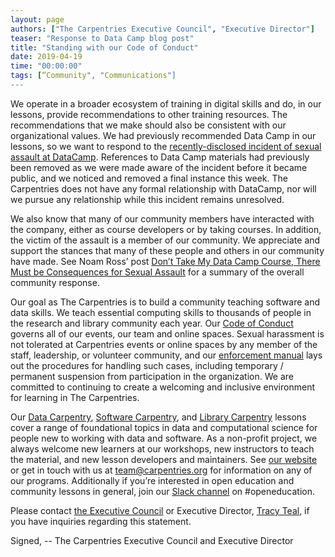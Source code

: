 ```yaml
---
layout: page
authors: ["The Carpentries Executive Council", "Executive Director"]
teaser: "Response to Data Camp blog post"
title: "Standing with our Code of Conduct"
date: 2019-04-19
time: "00:00:00"
tags: [“Community", "Communications"]
---
```


We operate in a broader ecosystem of training in digital skills and do, in our lessons, provide recommendations to other 
training resources. The recommendations that we make should also be consistent with our organizational values. We had 
previously recommended Data Camp in our lessons, so we want to respond to the [recently-disclosed incident of sexual 
assault at DataCamp](https://www.datacamp.com/community/blog/note-to-our-community). References to Data Camp materials 
had previously been removed as we were made aware of the incident before it became public, and we noticed and removed a 
final instance this week. The Carpentries does not have any formal relationship with DataCamp, nor will we pursue any 
relationship while this incident remains unresolved. 

We also know that many of our community members have interacted with the company, either as course developers or by 
taking courses. In addition, the victim of the assault is a member of our community. We appreciate and support the 
stances that many of these people and others in our community have made. See Noam Ross’ post [Don’t Take My Data Camp 
Course, There Must be Consequences for Sexual Assault](https://noamross.github.io/datacamp-sexual-assault/) for a summary 
of the overall community response.

Our goal as The Carpentries is to build a community teaching software and data skills. We teach essential computing 
skills to thousands of people in the research and library community each year. 
Our [Code of Conduct](https://docs.carpentries.org/topic_folders/policies/code-of-conduct.html) governs all of our 
events, our team and online spaces. Sexual harassment is not tolerated at Carpentries events or online spaces by any 
member of the staff, leadership, or volunteer community, and 
our [enforcement manual](https://docs.carpentries.org/topic_folders/policies/index_coc.html) lays out 
the procedures for handling such cases, including temporary / permanent suspension from participation in the 
organization. We are committed to continuing to create a welcoming and inclusive environment for learning in The Carpentries. 

Our [Data Carpentry](https://datacarpentry.org/lessons/), [Software Carpentry](https://software-carpentry.org/lessons/), 
and [Library Carpentry](https://librarycarpentry.org/lessons/) lessons cover a range of foundational topics in 
data and computational science for people new to working with data and software. As a non-profit project, we always 
welcome new learners at our workshops, new instructors to teach the material, and new lesson developers and maintainers. 
See [our website](https://carpentries.org/) or get in touch with us at [team@carpentries.org](mailto:team@carpentries.org) 
for information on any of our programs. Additionally if you’re interested in open education and community lessons in 
general, join our [Slack channel](https://swc-slack-invite.herokuapp.com/) on #openeducation.

Please contact [the Executive Council](mailto:executive-council@carpentries.org) or Executive Director, 
[Tracy Teal](mailto:tkteal@carpentries.org), if you have inquiries regarding this statement. 

Signed,
-- The Carpentries Executive Council and Executive Director

